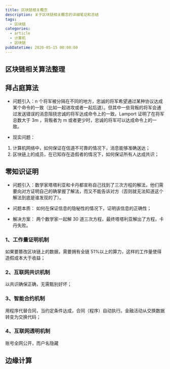 ```yaml
---
title: 区块链相关概念
description: 关于区块链相关概念的详细笔记和总结
tags:
  - 区块链
categories:
  - article
  - 计算机
  - 区块链
pubDatetime: 2020-05-15 00:00:00
---
```


## 区块链相关算法整理

## 拜占庭算法

- 问题引入：n 个将军被分隔在不同的地方，忠诚的将军希望通过某种协议达成某个命令的一致（比如一起进攻或者一起后退）。但其中一些背叛的将军会通过发送错误的消息阻挠忠诚的将军达成命令上的一致。Lamport 证明了在将军总数大于 3m ，背叛者为 m 或者更少时，忠诚的将军可以达成命令上的一致。

- 现实问题：

1. 计算机网络中，如何保证在信道不可靠的情况下，消息能够准确送达；
2. 区块链上的成员，在已知存在造假者的情况下，如何保证所有人达成共识；

## 零知识证明

- 问题引入：数学家塔塔利亚和卡丹都宣称自己找到了三次方程的解法，他们需要向对方证明自己的确掌握了解法，而又不能告诉对方（否则就无法知道这个解法到底是谁发现的了）。

- 问题本质：
  如何在保证信息的隐秘性的情况下，证明该信息的正确性；

- 解决方案：
  两个数学家一起解 30 道三次方程，最终塔塔利亚解出了方程，卡丹失败。

### 1、工作量证明机制

如果要篡改区块链上的数据，需要拥有全链 51%以上的算力，这样的工作量使得造假成本大于收益；

### 2、互联网共识机制

以共识确保正确，无需甄别好坏；

### 3、智能合约机制

用程序代替合同，当约定条件达成，合同（程序）自动执行。金融活动从交换数据转变为交换代码；

### 4、互联网透明机制

账号全网公开，而户名隐藏

## 边缘计算
